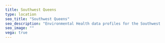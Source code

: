```yaml
---
title: Southwest Queens
type: location
seo_title: "Southwest Queens"
seo_description: "Environmental Health data profiles for the Southwest Queens neighborhood of NYC."
seo_image: ""
vega: true
---
```

